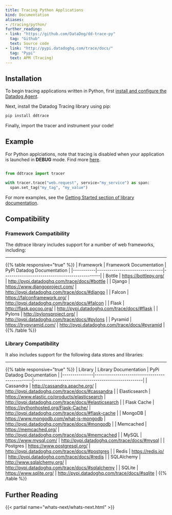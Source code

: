 ```yaml
---
title: Tracing Python Applications
kind: Documentation
aliases:
- /tracing/python/
further_reading:
- link: "https://github.com/DataDog/dd-trace-py"
  tag: "Github"
  text: Source code
- link: "http://pypi.datadoghq.com/trace/docs/"
  tag: "Pypi"
  text: APM (Tracing)
---
```


## Installation

To begin tracing applications written in Python, first [install and configure the Datadog Agent](/tracing#installing-the-agent).

Next, install the Datadog Tracing library using pip:

```python
pip install ddtrace
```

Finally, import the tracer and instrument your code!

## Example

<div class="alert alert-info">
For Python applciations, note that tracing is disabled when your application is launched in <b>DEBUG</b> mode. Find more <a href="http://pypi.datadoghq.com/trace/docs/#module-ddtrace.contrib.django">here</a>.
</div>

```python

from ddtrace import tracer

with tracer.trace("web.request", service="my_service") as span:
  span.set_tag("my_tag", "my_value")
```

For more examples, see the [Getting Started section of library documentation](http://pypi.datadoghq.com/trace/docs/#get-started).

## Compatibility

### Framework Compatibility

The ddtrace library includes support for a number of web frameworks, including:

___

{{% table responsive="true" %}}
| Framework | Framework Documentation        | PyPi Datadog Documentation                    |
|-----------|--------------------------------|-----------------------------------------------|
| Bottle    | https://bottlepy.org/          | http://pypi.datadoghq.com/trace/docs/#bottle  |
| Django    | https://www.djangoproject.com/ | http://pypi.datadoghq.com/trace/docs/#django  |
| Falcon    | https://falconframework.org/   | http://pypi.datadoghq.com/trace/docs/#falcon  |
| Flask     | http://flask.pocoo.org/        | http://pypi.datadoghq.com/trace/docs/#flask   |
| Pylons    | http://pylonsproject.org/      | http://pypi.datadoghq.com/trace/docs/#pylons  |
| Pyramid   | https://trypyramid.com/        | http://pypi.datadoghq.com/trace/docs/#pyramid |
{{% /table %}}

### Library Compatibility

It also includes support for the following data stores and libraries:

___

{{% table responsive="true" %}}
| Library       | Library Documentation                         | PyPi Datadog Documentation                          |
|---------------|-----------------------------------------------|-----------------------------------------------------|
| Cassandra     | http://cassandra.apache.org/                  | http://pypi.datadoghq.com/trace/docs/#cassandra     |
| Elasticsearch | https://www.elastic.co/products/elasticsearch | http://pypi.datadoghq.com/trace/docs/#elasticsearch |
| Flask Cache   | https://pythonhosted.org/Flask-Cache/         | http://pypi.datadoghq.com/trace/docs/#flask-cache   |
| MongoDB       | https://www.mongodb.com/what-is-mongodb       | http://pypi.datadoghq.com/trace/docs/#mongodb       |
| Memcached     | https://memcached.org/                        | http://pypi.datadoghq.com/trace/docs/#memcached     |
| MySQL         | https://www.mysql.com/                        | http://pypi.datadoghq.com/trace/docs/#mysql         |
| Postgres      | https://www.postgresql.org/                   | http://pypi.datadoghq.com/trace/docs/#postgres      |
| Redis         | https://redis.io/                             | http://pypi.datadoghq.com/trace/docs/#redis         |
| SQLAlchemy    | http://www.sqlalchemy.org/                    | http://pypi.datadoghq.com/trace/docs/#sqlalchemy    |
| SQLite        | https://www.sqlite.org/                       | http://pypi.datadoghq.com/trace/docs/#sqlite        |
{{% /table %}}

## Further Reading

{{< partial name="whats-next/whats-next.html" >}}
